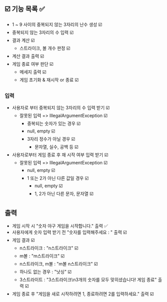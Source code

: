 ## ☑️ 기능 목록 ✅

- ️1 ~ 9 사이의 중복되지 않는 3자리의 난수 생성 ☑️
- 중복되지 않는 3자리의 수 입력 ☑️
- 결과 계산 ☑️
    - 스트라이크, 볼 개수 판정 ☑️
- 계산 결과 출력 ☑️
- 게임 종료 여부 판단 ☑️
    - 메세지 출력 ☑️
    - 게임 초기화 & 재시작 or 종료 ☑️

### 입력

- 사용자로 부터 중복되지 않는 3자리의 수 입력 받기 ☑️
    - 잘못된 입력 => IllegalArgumentException ☑️
        - 중복되는 숫자가 있는 경우 ☑️
        - null, empty ☑️
        - 3자리 정수가 아닐 경우 ☑️
            - 문자열, 실수, 공백 등 ☑️
- 사용자로부터 게임 종료 후 재 시작 여부 입력 받기 ☑️
    - 잘못된 입력 => IllegalArgumentException ☑️
        - null, empty ☑️
        - 1 또는 2가 아닌 다른 값일 경우 ☑️
            - null, empty ☑️
            - 1, 2가 아닌 다른 문자, 문자열 ☑️

## 출력

- 게임 시작 시 "숫자 야구 게임을 시작합니다." 출력 ✅
- 사용자에게 숫자 입력 받기 전 "숫자를 입력해주세요 : " 출력 ☑️
- 게임 결과 ☑️
    - n스트라이크 : "n스트라이크" ☑️
    - m볼 : "m스트라이크" ☑️
    - n스트라이크, m볼 : "m볼 n스트라이크" ☑️
    - 하나도 없는 경우 : "낫싱" ☑️
    - 3스트라이트 : "3스트라이크\n3개의 숫자를 모두 맞히셨습니다! 게임 종료" 출력 ☑️
- 게임 종료 후 "게임을 새로 시작하려면 1, 종료하려면 2를 입력하세요." 출력 ☑️